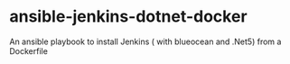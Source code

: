# ansible-jenkins-dotnet-docker
An ansible playbook to install Jenkins ( with blueocean and .Net5) from a Dockerfile
